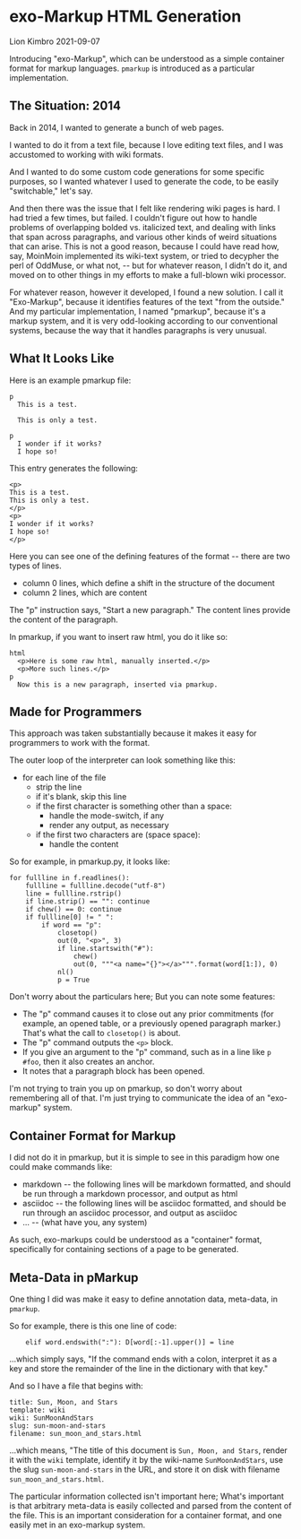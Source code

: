# exo-Markup HTML Generation
Lion Kimbro
2021-09-07

Introducing "exo-Markup", which can be understood as a simple container format for markup languages.  `pmarkup` is introduced as a particular implementation.

## <a name="2014">The Situation: 2014</a>

Back in 2014, I wanted to generate a bunch of web pages.

I wanted to do it from a text file, because I love editing text files, and I was accustomed to working with wiki formats.

And I wanted to do some custom code generations for some specific purposes, so I wanted whatever I used to generate the code, to be easily "switchable," let's say.

And then there was the issue that I felt like rendering wiki pages is hard.  I had tried a few times, but failed.  I couldn't figure out how to handle problems of overlapping bolded vs. italicized text, and dealing with links that span across paragraphs, and various other kinds of weird situations that can arise.  This is not a good reason, because I could have read how, say, MoinMoin implemented its wiki-text system, or tried to decypher the perl of OddMuse, or what not, -- but for whatever reason, I didn't do it, and moved on to other things in my efforts to make a full-blown wiki processor.

For whatever reason, however it developed, I found a new solution.  I call it "Exo-Markup", because it identifies features of the text "from the outside."  And my particular implementation, I named "pmarkup", because it's a markup system, and it is very odd-looking according to our conventional systems, because the way that it handles paragraphs is very unusual.

## <a name="appearance">What It Looks Like</a>

Here is an example pmarkup file:


    p
      This is a test.
    
      This is only a test.
    
    p
      I wonder if it works?
      I hope so!

This entry generates the following:

    <p>
    This is a test.
    This is only a test.
    </p>
    <p>
    I wonder if it works?
    I hope so!
    </p>

Here you can see one of the defining features of the format -- there are two types of lines.
* column 0 lines, which define a shift in the structure of the document
* column 2 lines, which are content

The "p" instruction says, "Start a new paragraph."
The content lines provide the content of the paragraph.

In pmarkup, if you want to insert raw html, you do it like so:

    html
      <p>Here is some raw html, manually inserted.</p>
      <p>More such lines.</p>
    p
      Now this is a new paragraph, inserted via pmarkup.

## Made for Programmers

This approach was taken substantially because it makes it easy for programmers to work with the format.

The outer loop of the interpreter can look something like this:

* for each line of the file
	* strip the line
	* if it's blank, skip this line
	* if the first character is something other than a space:
		* handle the mode-switch, if any
		* render any output, as necessary
	* if the first two characters are (space space):
		* handle the content

So for example, in pmarkup.py, it looks like:

    for fullline in f.readlines():
        fullline = fullline.decode("utf-8")
        line = fullline.rstrip()
        if line.strip() == "": continue
        if chew() == 0: continue
        if fullline[0] != " ":
            if word == "p":
                closetop()
                out(0, "<p>", 3)
                if line.startswith("#"):
                    chew()
                    out(0, """<a name="{}"></a>""".format(word[1:]), 0)
                nl()
                p = True

Don't worry about the particulars here;  But you can note some features:
* The "p" command causes it to close out any prior commitments (for example, an opened table, or a previously opened paragraph marker.)  That's what the call to `closetop()` is about.
* The "p" command outputs the `<p>` block.
* If you give an argument to the "p" command, such as in a line like `p #foo`, then it also creates an anchor.
* It notes that a paragraph block has been opened.

I'm not trying to train you up on pmarkup, so don't worry about remembering all of that.  I'm just trying to communicate the idea of an "exo-markup" system.

## Container Format for Markup

I did not do it in pmarkup, but it is simple to see in this paradigm how one could make commands like:
* markdown -- the following lines will be markdown formatted, and should be run through a markdown processor, and output as html
* asciidoc -- the following lines will be asciidoc formatted, and should be run through an asciidoc processor, and output as asciidoc
* ...  -- (what have you, any system)

As such, exo-markups could be understood as a "container" format, specifically for containing sections of a page to be generated.

## Meta-Data in pMarkup

One thing I did was make it easy to define annotation data, meta-data, in `pmarkup`.

So for example, there is this one line of code:

        elif word.endswith(":"): D[word[:-1].upper()] = line

...which simply says, "If the command ends with a colon, interpret it as a key and store the remainder of the line in the dictionary with that key."

And so I have a file that begins with:

    title: Sun, Moon, and Stars
    template: wiki
    wiki: SunMoonAndStars
    slug: sun-moon-and-stars
    filename: sun_moon_and_stars.html

...which means, "The title of this document is `Sun, Moon, and Stars`, render it with the `wiki` template,  identify it by the wiki-name `SunMoonAndStars`, use the slug `sun-moon-and-stars` in the URL, and store it on disk with filename `sun_moon_and_stars.html`. 

The particular information collected isn't important here;  What's important is that arbitrary meta-data is easily collected and parsed from the content of the file.  This is an important consideration for a container format, and one easily met in an exo-markup system.
